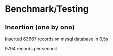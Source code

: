 # Benchmark/Testing

## Insertion (one by one)
Inserted 63667 records on mysql database in 6,5s

9794 records per second
